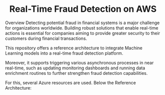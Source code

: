 <h1 align="center">Real-Time Fraud Detection on AWS </h1>

Overview
Detecting potential fraud in financial systems is a major challenge for organizations worldwide. Building robust solutions that enable real-time actions is essential for companies aiming to provide greater security to their customers during financial transactions.

This repository offers a reference architecture to integrate Machine Learning models into a real-time fraud detection platform.

Moreover, it supports triggering various asynchronous processes in near real-time, such as updating monitoring dashboards and running data enrichment routines to further strengthen fraud detection capabilities.

For this, several Azure resources are used. Below the Reference Architecture: